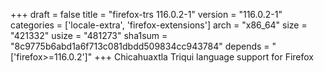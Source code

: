 +++
draft = false
title = "firefox-trs 116.0.2-1"
version = "116.0.2-1"
categories = ['locale-extra', 'firefox-extensions']
arch = "x86_64"
size = "421332"
usize = "481273"
sha1sum = "8c9775b6abd1a6f713c081dbdd509834cc943784"
depends = "['firefox>=116.0.2']"
+++
Chicahuaxtla Triqui language support for Firefox